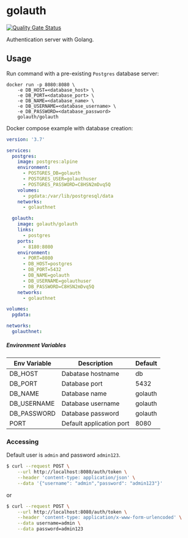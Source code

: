 # golauth

[![Quality Gate Status](https://sonarcloud.io/api/project_badges/measure?project=golauth_golauth&metric=alert_status)](https://sonarcloud.io/dashboard?id=golauth_golauth)

Authentication server with Golang.

## Usage

Run command with a pre-existing `Postgres` database server:
```
docker run -p 8080:8080 \
    -e DB_HOST=<database_host> \
    -e DB_PORT=<database_port> \
    -e DB_NAME=<database_name> \
    -e DB_USERNAME=<database_username> \
    -e DB_PASSWORD=<database_password>
    golauth/golauth
```

Docker compose example with database creation:

```yaml
version: '3.7'

services:
  postgres:
    image: postgres:alpine
    environment:
      - POSTGRES_DB=golauth
      - POSTGRES_USER=golauthuser
      - POSTGRES_PASSWORD=C8HSN2mDvq5Q
    volumes:
      - pgdata:/var/lib/postgresql/data
    networks:
      - golauthnet

  golauth:
    image: golauth/golauth
    links:
      - postgres
    ports:
      - 8180:8080
    environment:
      - PORT=8080
      - DB_HOST=postgres
      - DB_PORT=5432
      - DB_NAME=golauth
      - DB_USERNAME=golauthuser
      - DB_PASSWORD=C8HSN2mDvq5Q
    networks:
      - golauthnet

volumes:
  pgdata:

networks:
  golauthnet:
```

##### Environment Variables

| Env Variable | Description              | Default |
|--------------|--------------------------|---------|
| DB_HOST      | Dabatase hostname        |db|
| DB_PORT      | Database port            |5432|
| DB_NAME      | Database name            |golauth|
| DB_USERNAME  | Database username        |golauth|
| DB_PASSWORD  | Database password        |golauth|
| PORT         | Default application port |8080|

### Accessing

Default user is `admin` and password `admin123`.


```bash
$ curl --request POST \
    --url http://localhost:8080/auth/token \
    --header 'content-type: application/json' \
    --data '{"username": "admin","password": "admin123"}'
```

or 

```bash
$ curl --request POST \
    --url http://localhost:8080/auth/token \
    --header 'content-type: application/x-www-form-urlencoded' \
    --data username=admin \
    --data password=admin123
```